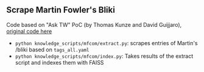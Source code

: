 ## Scrape Martin Fowler's Bliki

Code based on "Ask TW" PoC (by Thomas Kunze and David Guijjaro), [original code here](https://github.com/twlabs/tw-public-knowledge-data)

- `python knowledge_scripts/mfcom/extract.py`: scrapes entries of Martin's /bliki based on `tags_all.yaml`
- `python knowledge_scripts/mfcom/index.py`: Takes results of the extract script and indexes them with FAISS
